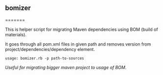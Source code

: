 ## bomizer
=======

This is helper script for migrating Maven dependencies using BOM (build of materials).

It goes through all pom.xml files in given path and removes version from project/dependencies/dependency element.
```
usage: bomizer.rb -p path-to-sources
```

_Useful for migrating bigger maven project to usage of BOM._